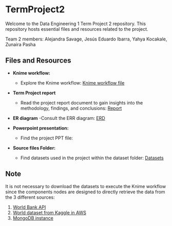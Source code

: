 # TermProject2

Welcome to the Data Engineering 1 Term Project 2 repository. This repository hosts essential files and resources related to the project.


Team 2 members: Alejandra Savage, Jesús Eduardo Ibarra, Yahya Kocakale, Zunaira Pasha


## Files and Resources

- **Knime workflow:**
  - Explore the Knime workflow: [Knime workflow file](https://github.com/Alejandra-savagebriz/TermProject2/blob/main/KNIME_DE1_Project2_OK.knwf)


- **Term Project report**
  - Read the project report document to gain insights into the methodology, findings, and conclusions: [Report](https://github.com/Alejandra-savagebriz/TermProject2/blob/main/Report)

- **ER diagram**
    -Consult the ERR diagram: [ERD](https://github.com/Alejandra-savagebriz/TermProject2/blob/main/ERD.png)

- **Powerpoint presentation:**
  - Find the project PPT file:


- **Source files Folder:**
  - Find datasets used in the project within the dataset folder: [Datasets](https://github.com/Alejandra-savagebriz/TermProject2/tree/main/Datasets)



## Note
It is not necessary to download the datasets to execute the Knime workflow since the components nodes are designed to directly retrieve the data from the 3 different sources:
1) [World Bank API](https://api.worldbank.org/v2/country?format=json&per_page=300)
2) [World dataset from Kaggle in AWS](https://ceu2023-alejandra.s3.eu-west-1.amazonaws.com/world-data-2023.csv)
3) [MongoDB instance](cluster0.tf3le2n.mongodb.net/?retryWrites=true&w=majority)
